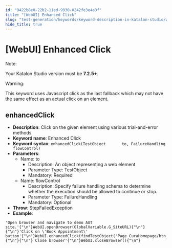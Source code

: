 ```yaml
---
id: "9422b8e0-22b2-11ed-9930-0242fe3e4a3f"
title: "[WebUI] Enhanced Click"
slug: "test-generation/keywords/keyword-description-in-katalon-studio/web-ui-keywords/webui-enhanced-click"
hide_title: true
---
```


# <a id="id_0" class="anchor_top_offset"/><a id="ariaid-title1" class="anchor_top_offset"/>[WebUI] Enhanced Click

<div xmlns="http://www.w3.org/1999/xhtml" className="note note note_note"><span className="note__title">Note:</span> 
  <p className="p">Your Katalon Studio version must be <strong className="ph b">7.2.5+</strong>.</p>
</div>
<div xmlns="http://www.w3.org/1999/xhtml" className="note warning note_warning"><span className="note__title">Warning:</span> 
  <p className="p">This keyword uses Javascript click as the last fallback
    which may not have the same effect as an actual click on an
    element.</p>
</div>

## <a id="id_0__id_1" class="anchor_top_offset"/>enhancedClick

              
<ul xmlns="http://www.w3.org/1999/xhtml" className="ul"><li className="li">     <strong className="ph b">Description</strong>: Click on the given element using     various trial-and-error methods</li><li className="li">     <strong className="ph b">Keyword name</strong>: Enhanced Click</li><li className="li">     <strong className="ph b">Keyword syntax</strong>: <code className="ph codeph">enhancedClick(TestObject       to, FailureHandling flowControl)</code>   </li><li className="li">     <strong className="ph b">Parameters</strong>:      <ul className="ul"><li className="li">Name: to<ul className="ul"><li className="li">Description: An object representing a web element</li><li className="li">Parameter Type: TestObject</li><li className="li">Mandatory: Required</li></ul></li><li className="li">Name: flowControl<ul className="ul"><li className="li">Description: Specify failure handling schema to determine             whether the execution should be allowed to continue or stop.</li><li className="li">Parameter Type: FailureHandling</li><li className="li">Mandatory: Optional</li></ul></li></ul>   </li><li className="li">     <strong className="ph b">Throw</strong>: StepFailedException</li><li className="li">     <strong className="ph b">Example</strong>:</li></ul> 
              
<pre xmlns="http://www.w3.org/1999/xhtml" className="pre codeblock"><code>'Open browser and navigate to demo AUT site.'{"\n"}WebUI.openBrowser(GlobalVariable.G_SiteURL){"\n"}{"\n"}'Click on \'Book Appointment\' button'{"\n"}WebUI.enhancedClick(findTestObject('Page_CuraHomepage/btn_MakeAppointment')){"\n"}{"\n"}'Close browser'{"\n"}WebUI.closeBrowser(){"\n"}</code></pre> 
            
